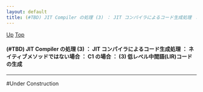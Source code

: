 ```yaml
---
layout: default
title: (#TBD) JIT Compiler の処理 (3) ： JIT コンパイラによるコード生成処理 ： ネイティブメソッドではない場合 ： C1 の場合 ： (3) 低レベル中間語(LIR)コードの生成
---
```

[Up](noWKg0YPu8.html) [Top](../index.html)

#### (#TBD) JIT Compiler の処理 (3) ： JIT コンパイラによるコード生成処理 ： ネイティブメソッドではない場合 ： C1 の場合 ： (3) 低レベル中間語(LIR)コードの生成

--- 
#Under Construction








